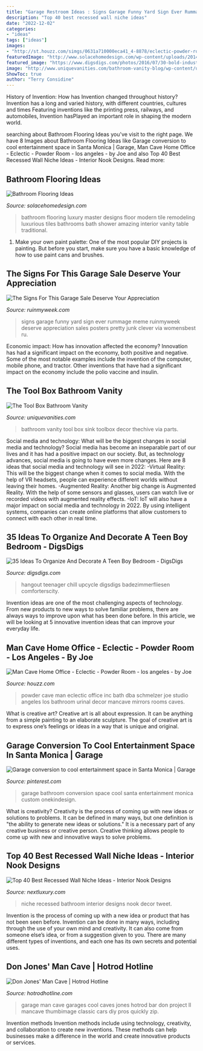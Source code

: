 ```yaml
---
title: "Garage Restroom Ideas : Signs Garage Funny Yard Sign Ever Rummage Meme Ruinmyweek Deserve Appreciation Sales Posters Pretty Junk Clever Via Womensbest Ru"
description: "Top 40 best recessed wall niche ideas"
date: "2022-12-02"
categories:
- "ideas"
tags: ["ideas"]
images:
- "http://st.houzz.com/simgs/0631a710000eca41_4-8878/eclectic-powder-room.jpg"
featuredImage: "http://www.solacehomedesign.com/wp-content/uploads/2014/07/bathroom-flooring-ideas.jpg"
featured_image: "https://www.digsdigs.com/photos/2016/07/30-bold-industrial-inspired-teen-boy-garage-hangout.jpg"
image: "http://www.uniquevanities.com/bathroom-vanity-blog/wp-content/uploads/2013/09/tool-224x300.jpg"
ShowToc: true
author: "Terry Considine"
---
```



History of Invention: How has Invention changed throughout history?
Invention has a long and varied history, with different countries, cultures and times Featuring inventions like the printing press, railways, and automobiles, Invention hasPlayed an important role in shaping the modern world.

	

		
searching about Bathroom Flooring Ideas you've visit to the right page. We have 8 Images about Bathroom Flooring Ideas like Garage conversion to cool entertainment space in Santa Monica | Garage, Man Cave Home Office - Eclectic - Powder Room - los angeles - by Joe and also Top 40 Best Recessed Wall Niche Ideas - Interior Nook Designs. Read more:
		
    
## Bathroom Flooring Ideas

<img loading=lazy src="http://www.solacehomedesign.com/wp-content/uploads/2014/07/bathroom-flooring-ideas.jpg" onerror="this.onerror=null;this.src='https://tse2.mm.bing.net/th?id=OIP.456uKy63-bOAzBwS6wAIqAHaGL&amp;pid=15.1';" alt="Bathroom Flooring Ideas">

_Source: solacehomedesign.com_

>bathroom flooring luxury master designs floor modern tile remodeling luxurious tiles bathrooms bath shower amazing interior vanity table traditional. 

	

1. Make your own paint palette: One of the most popular DIY projects is painting. But before you start, make sure you have a basic knowledge of how to use paint cans and brushes.

    
## The Signs For This Garage Sale Deserve Your Appreciation

<img loading=lazy src="http://ruinmyweek.com/wp-content/uploads/2016/08/the-best-funny-pictures-of-best-garage-sale-signs-ever-10.jpg" onerror="this.onerror=null;this.src='https://tse1.mm.bing.net/th?id=OIP.EBfGlILiSg84-hZQq3icuAHaKs&amp;pid=15.1';" alt="The Signs For This Garage Sale Deserve Your Appreciation">

_Source: ruinmyweek.com_

>signs garage funny yard sign ever rummage meme ruinmyweek deserve appreciation sales posters pretty junk clever via womensbest ru. 

	

Economic impact: How has innovation affected the economy?
Innovation has had a significant impact on the economy, both positive and negative. Some of the most notable examples include the invention of the computer, mobile phone, and tractor. Other inventions that have had a significant impact on the economy include the polio vaccine and insulin.

    
## The Tool Box Bathroom Vanity

<img loading=lazy src="http://www.uniquevanities.com/bathroom-vanity-blog/wp-content/uploads/2013/09/tool-224x300.jpg" onerror="this.onerror=null;this.src='https://tse3.mm.bing.net/th?id=OIP.ARxJInAMzacw_r--zybYsAAAAA&amp;pid=15.1';" alt="The Tool Box Bathroom Vanity">

_Source: uniquevanities.com_

>bathroom vanity tool box sink toolbox decor thechive via parts. 

	

Social media and technology: What will be the biggest changes in social media and technology?
Social media has become an inseparable part of our lives and it has had a positive impact on our society. But, as technology advances, social media is going to have even more changes. Here are 8 ideas that social media and technology will see in 2022: 
-Virtual Reality: This will be the biggest change when it comes to social media. With the help of VR headsets, people can experience different worlds without leaving their homes. 
-Augmented Reality: Another big change is Augmented Reality. With the help of some sensors and glasses, users can watch live or recorded videos with augmented reality effects. 
-IoT: IoT will also have a major impact on social media and technology in 2022. By using intelligent systems, companies can create online platforms that allow customers to connect with each other in real time.

    
## 35 Ideas To Organize And Decorate A Teen Boy Bedroom - DigsDigs

<img loading=lazy src="https://www.digsdigs.com/photos/2016/07/30-bold-industrial-inspired-teen-boy-garage-hangout.jpg" onerror="this.onerror=null;this.src='https://tse3.mm.bing.net/th?id=OIP.VYhWFgAHKGb6D6drqm_JRwHaFj&amp;pid=15.1';" alt="35 Ideas To Organize And Decorate A Teen Boy Bedroom - DigsDigs">

_Source: digsdigs.com_

>hangout teenager chill upcycle digsdigs badezimmerfliesen comforterscity. 

	

Invention ideas are one of the most challenging aspects of technology. From new products to new ways to solve familiar problems, there are always ways to improve upon what has been done before. In this article, we will be looking at 5 innovative invention ideas that can improve your everyday life.

    
## Man Cave Home Office - Eclectic - Powder Room - Los Angeles - By Joe

<img loading=lazy src="http://st.houzz.com/simgs/0631a710000eca41_4-8878/eclectic-powder-room.jpg" onerror="this.onerror=null;this.src='https://tse3.mm.bing.net/th?id=OIP.en2KhylE-YpzfMuaHsLmSAHaLI&amp;pid=15.1';" alt="Man Cave Home Office - Eclectic - Powder Room - los angeles - by Joe">

_Source: houzz.com_

>powder cave man eclectic office inc bath dba schmelzer joe studio angeles los bathroom urinal decor mancave mirrors rooms caves. 

	

What is creative art?
Creative art is all about expression. It can be anything from a simple painting to an elaborate sculpture. The goal of creative art is to express one’s feelings or ideas in a way that is unique and original.

    
## Garage Conversion To Cool Entertainment Space In Santa Monica | Garage

<img loading=lazy src="https://i.pinimg.com/originals/8b/77/d7/8b77d76f274c290acdc980e86fca6554.jpg" onerror="this.onerror=null;this.src='https://tse4.mm.bing.net/th?id=OIP.9TbZrkN6NkRFdQnXW_EW3wHaLH&amp;pid=15.1';" alt="Garage conversion to cool entertainment space in Santa Monica | Garage">

_Source: pinterest.com_

>garage bathroom conversion space cool santa entertainment monica custom onekindesign. 

	

What is creativity?
Creativity is the process of coming up with new ideas or solutions to problems. It can be defined in many ways, but one definition is "the ability to generate new ideas or solutions." It is a necessary part of any creative business or creative person. Creative thinking allows people to come up with new and innovative ways to solve problems.

    
## Top 40 Best Recessed Wall Niche Ideas - Interior Nook Designs

<img loading=lazy src="http://nextluxury.com/wp-content/uploads/recessed-wall-niche-ideas-inspiration-bathroom-decor-space.jpg" onerror="this.onerror=null;this.src='https://tse2.mm.bing.net/th?id=OIP.0YcjKkhS4-Y9zpLrZWoJPgAAAA&amp;pid=15.1';" alt="Top 40 Best Recessed Wall Niche Ideas - Interior Nook Designs">

_Source: nextluxury.com_

>niche recessed bathroom interior designs nook decor tweet. 

	

Invention is the process of coming up with a new idea or product that has not been seen before. Invention can be done in many ways, including through the use of your own mind and creativity. It can also come from someone else’s idea, or from a suggestion given to you. There are many different types of inventions, and each one has its own secrets and potential uses.

    
## Don Jones&#039; Man Cave | Hotrod Hotline

<img loading=lazy src="https://www.hotrodhotline.com/sites/default/files/MVC-003F.JPG" onerror="this.onerror=null;this.src='https://tse1.mm.bing.net/th?id=OIP.UA-ARx1kid7sT5r1_G8QTQHaFj&amp;pid=15.1';" alt="Don Jones&#039; Man Cave | Hotrod Hotline">

_Source: hotrodhotline.com_

>garage man cave garages cool caves jones hotrod bar don project ll mancave thumbimage classic cars diy pros quickly zip. 

	

Invention methods
Invention methods include using technology, creativity, and collaboration to create new inventions. These methods can help businesses make a difference in the world and create innovative products or services.

